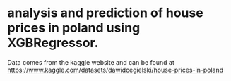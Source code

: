 # analysis and prediction of house prices in poland using XGBRegressor.

Data comes from the kaggle website and can be found at 
https://www.kaggle.com/datasets/dawidcegielski/house-prices-in-poland

